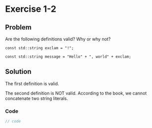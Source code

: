 # Exercise 1-2

## Problem
Are the following definitions valid? Why or why not?

`const std::string exclam = "!";`

`const std::string message = "Hello" + ", world" + exclam;`

## Solution
The first definition is valid.

The second definition is NOT valid. According to the book, we cannot concatenate two string literals. 

### Code
```Cpp
// code
```
